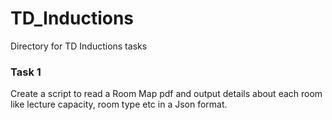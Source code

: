 # TD_Inductions
Directory for TD Inductions tasks

### Task 1
Create a script to read a Room Map pdf and output details about each room like lecture capacity, room type etc in a Json format.

